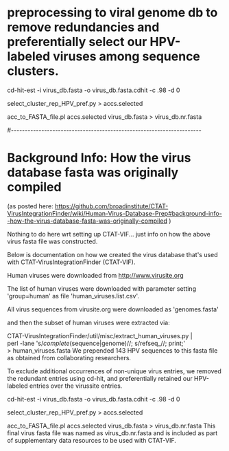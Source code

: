 # preprocessing to viral genome db to remove redundancies and preferentially select our HPV-labeled viruses among sequence clusters.

cd-hit-est -i virus_db.fasta -o virus_db.fasta.cdhit -c .98 -d 0 

select_cluster_rep_HPV_pref.py > accs.selected

acc_to_FASTA_file.pl accs.selected virus_db.fasta > virus_db.nr.fasta



#---------------------------------------------------------------------
# Background Info: How the virus database fasta was originally compiled

(as posted here: https://github.com/broadinstitute/CTAT-VirusIntegrationFinder/wiki/Human-Virus-Database-Prep#background-info--how-the-virus-database-fasta-was-originally-compiled )
    
Nothing to do here wrt setting up CTAT-VIF... just info on how the above virus fasta file was constructed.

Below is documentation on how we created the virus database that's used with CTAT-VirusIntegrationFinder (CTAT-VIF).

Human viruses were downloaded from http://www.virusite.org

The list of human viruses were downloaded with parameter setting 'group=human' as file 'human_viruses.list.csv'.

All virus sequences from virusite.org were downloaded as 'genomes.fasta'

and then the subset of human viruses were extracted via:

CTAT-VirusIntegrationFinder/util/misc/extract_human_viruses.py | \
    perl -lane 's/_complete_(sequence|genome)//; s/refseq_//; print;'\
    >  human_viruses.fasta 
We prepended 143 HPV sequences to this fasta file as obtained from collaborating researchers.

To exclude additional occurrences of non-unique virus entries, we removed the redundant entries using cd-hit, and preferentially retained our HPV-labeled entries over the virussite entries.

cd-hit-est -i virus_db.fasta -o virus_db.fasta.cdhit -c .98 -d 0 

select_cluster_rep_HPV_pref.py > accs.selected

acc_to_FASTA_file.pl accs.selected virus_db.fasta > virus_db.nr.fasta
This final virus fasta file was named as virus_db.nr.fasta and is included as part of supplementary data resources to be used with CTAT-VIF.
